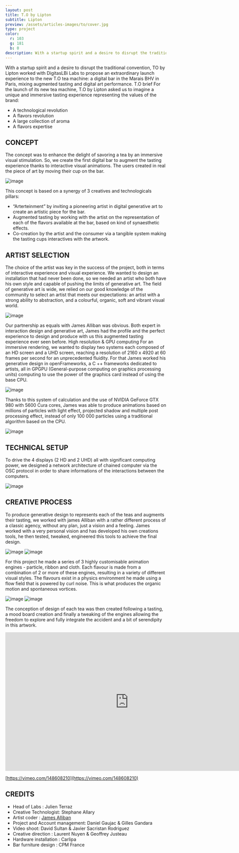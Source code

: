 ```yaml
---
layout: post
title: T.O by Lipton
subtitle: Lipton
preview: /assets/articles-images/to/cover.jpg
type: project
color:
  r: 103
  g: 181
  b: 0
description: With a startup spirit and a desire to disrupt the traditional convention, TO by Lipton worked with DigitasLBi Labs to propose an extraordinary launch experience to the new T.O tea machine a digital bar in the Marais BHV in Paris, mixing augmented tasting and digital art performance.
---
```


With a startup spirit and a desire to disrupt the traditional convention, TO by Lipton worked with DigitasLBi Labs to propose an extraordinary launch experience to the new T.O tea machine: a digital bar in the Marais BHV in Paris, mixing augmented tasting and digital art performance.
T.O brief
For the launch of its new tea machine, T.O by Lipton asked us to imagine a unique and immersive tasting experience representing the values of the brand:

- A technological revolution
- A flavors revolution
- A large collection of aroma
- A flavors expertise

## CONCEPT

The concept was to enhance the delight of savoring a tea by an immersive visual stimulation. So, we create the first digital bar to augment the tasting experience thanks to interactive visual animations. The users created in real the piece of art by moving their cup on the bar.

![image](/assets/articles-images/to/to_1.jpg)


This concept is based on a synergy of 3 creatives and technologicals pillars:

- “Arterteinment” by inviting a pioneering artist in digital generative art to create an artistic piece for the bar.
- Augmented tasting by working with the artist on the representation of each of the flavors available at the bar, based on kind of synaesthetic effects.
- Co-creation by the artist and the consumer via a tangible system making the tasting cups interactives with the artwork.

## ARTIST SELECTION

The choice of the artist was key in the success of the project, both in terms of interactive experience and visual experience. We wanted to design an installation that had never been done, so we needed an artist who both have his own style and capable of pushing the limits of generative art. The field of generative art is wide, we relied on our good knowledge of the community to select an artist that meets our expectations: an artist with a strong ability to abstraction, and a colourful, organic, soft and vibrant visual world.

![image](/assets/articles-images/to/to_2.jpg)


 Our partnership as equals with James Alliban was obvious. Both expert in interaction design and generative art, James had the profile and the perfect experience to design and produce with us this augmented tasting experience ever seen before.
High resolution & GPU computing
For an immersive rendering, we wanted to display two systems each composed of an HD screen and a UHD screen, reaching a resolution of 2160 x 4920 at 60 frames per second for an unprecedented fluidity. For that James worked his generative design in openFrameworks, a C ++ frameworks dedicated to artists, all in GPGPU (General-purpose computing on graphics processing units) computing to use the power of the graphics card instead of using the base CPU.

![image](/assets/articles-images/to/to_3.jpg)


Thanks to this system of calculation and the use of NVIDIA GeForce GTX 980 with 5600 Cura cores, James was able to produce animations based on millions of particles with light effect, projected shadow and multiple post processing effect, instead of only 100 000 particles using a traditional algorithm based on the CPU.

![image](/assets/articles-images/to/to_4.jpg)


## TECHNICAL SETUP

To drive the 4 displays (2 HD and 2 UHD) all with significant computing power, we designed a network architecture of chained computer via the OSC protocol in order to share informations of the interactions between the computers.

![image](/assets/articles-images/to/to_5.jpg)


## CREATIVE PROCESS

To produce generative design to represents each of the teas and augments their tasting, we worked with james Alliban with a rather different process of a classic agency, without any plan, just a vision and a feeling. James worked with a very personal vision and has developed his own creations tools, he then tested, tweaked, engineered this tools to achieve the final design.

![image](/assets/articles-images/to/to_6.jpg)
![image](/assets/articles-images/to/to_7.jpg)


For this project he made a series of 3 highly customisable animation engines - particle, ribbon and cloth. Each flavour is made from a combination of 2 or more of these engines, resulting in a variety of different visual styles. The flavours exist in a physics environment he made using a flow field that is powered by curl noise. This is what produces the organic motion and spontaneous vortices.

![image](/assets/articles-images/to/to_8.jpg)
![image](/assets/articles-images/to/to_9.jpg)


The conception of design of each tea was then created following a tasting, a mood board creation and finally a tweaking of the engines allowing the freedom to explore and fully integrate the accident and a bit of serendipity in this artwork.


<iframe src="https://player.vimeo.com/video/148608210" width="770" height="433" frameborder="0" webkitallowfullscreen mozallowfullscreen allowfullscreen class="uk-responsive-width"></iframe>


[https://vimeo.com/148608210](https://vimeo.com/148608210)

## CREDITS

- Head of Labs : Julien Terraz
- Creative Technologist: Stephane Allary
- Artist coder : [James Alliban](http://www.jamesalliban.com/)
- Project and Account management: Daniel Gaujac & Gilles Gandara
- Video shoot: David Sultan & Javier Sacristan Rodriguez
- Creative direction : Laurent Nuyen & Geoffrey Justeau
- Hardware installation : Carlipa
- Bar furniture design : CPM France
